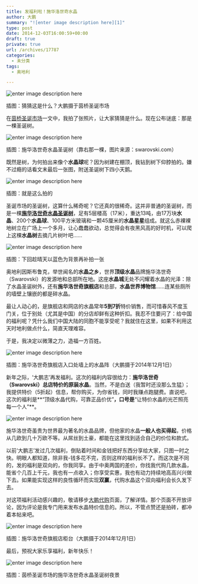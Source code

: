 ```yaml
---
title: 发福利啦！施华洛世奇水晶
author: 大鹏
summary: "![enter image description here][1]"
type: post
date: 2014-12-03T16:00:59+00:00
draft: true
private: true
url: /archives/17787
categories:
  - 未分类
tags:
  - 奥地利

---
```

![enter image description here][1]

插图：猜猜这是什么？大鹏摄于茵桥圣诞市场

在[茵桥圣诞市场][2]一文中，我拍了张照片，让大家猜猜是什么。现在公布谜底：那是一棵圣诞树。

![enter image description here][3]

插图：施华洛世奇水晶圣诞树（靠右那一棵，图片来源：swarovski.com）

既然是树，为何拍出来像个**水晶球**呢？因为树建在棚顶，我钻到树下仰脖拍的。嫌不过瘾的话看文末最后一张图，附送圣诞树下四小天鹅。

![enter image description here][4]

插图：就是这么拍的

圣诞市场的圣诞树，这算什么稀奇呢？它还真的很稀奇。这并非普通的圣诞树，而是一棵[**施华洛世奇水晶圣诞树**][5]，足有5层楼高（17米），重达13吨，由17万块**水晶**、200个**水晶球**、100平方米玻璃和一颗45厘米的**水晶星星**组成。就这么赤裸裸地树立在广场上一个多月，让心蠢蠢欲动，总觉得会有夜黑风高的好时机，可以爬上这棵**水晶树**去摘几片树叶吧……

![enter image description here][6]

插图：下回趁晴天以蓝色为背景再补拍一张

奥地利因斯布鲁克，举世闻名的**水晶之乡**，世界**顶级水晶**品牌施华洛世奇（Swarovski）的发源地和总部所在地。这座**水晶城**无处不闪耀着水晶的光泽：除了水晶圣诞树外，还有**施华洛世奇旗舰店**和总部，**水晶世界博物馆**……连某些厕所的墙壁上镶嵌的都是碎水晶。

最让人动心的，是旗舰店和网店的水晶常年**5到7折**特价销售，而可惜春风不度玉门关，位于别处（尤其是中国）的分店却鲜有这种折扣。我忍不住要问了：给中国的福利呢？凭什么我们中国大陆的同胞不能享受呢？我就住在这里，如果不利用这天时地利做点什么，简直天理难容。

于是，我决定以微薄之力，造福一方百姓。

![enter image description here][7]

插图：施华洛世奇旗舰店入口处墙上的水晶阵（大鹏摄于2014年12月1日）

新年之际，‘大鹏志’再发福利。这次的福利内容很给力：**施华洛世奇（Swarovski）总店特价的原装水晶**。当然，不是白送（我暂时还没那么生猛）；我提供特价（5折起）信息，帮你购买，为你省钱，同时我赚点跑腿费。直说吧，这次的福利是**“顶级水晶代购，可靠正品价优”**，口号是**“让特价水晶的光芒照亮每一个人”**。

![enter image description here][8]

施华洛世奇虽贵为世界最为著名的水晶品牌，但他家的水晶**一般人也买得起**，价格从几欧到几十万欧不等。从屌丝到土豪，都能在这里找到适合自己的价位和款式。

以前‘大鹏志’发过几次福利，倒贴着时间和金钱把好东西分享给大家，只图一时之快。明眼人都知道，除非我-钱多花不完，否则这样的福利长不了。而这次是不同的，发的福利是双向的，你我同享。由于中奥两国的差价，你找我代购几款水晶，能省个几百上千元，我也有一点收入；你享受实惠，我也有动力持续地高高兴兴做下去。如果能实现这样的良性循环而实现**双赢**，代购水晶这个双向福利会长久发下去。

对这项福利活动感兴趣的，敬请移步[大鹏代购][9]页面，了解详情。那个页面不开放评论，因为评论是我专门用来发布水晶特价信息的。所以，不管点赞还是拍砖，都冲着本帖来吧。

![enter image description here][10]

插图：施华洛世奇旗舰店柜台（大鹏摄于2014年12月1日）

最后，预祝大家乐享福利，新年快乐！

![enter image description here][11]

插图：茵桥圣诞市场的施华洛世奇水晶圣诞树夜景

 [1]: https://gwkpxq-bn1305.files.1drv.com/y2p4J5SE7-bIsfzRjIkPMmZ8tzoYErKu4DVnUg1YeekMLeAvHgKZmciVEOhMA9sOw0baBD9yHGZFg5NAhIkedecUsMvrbLdpqYly4DDD8jD1_pJvJ5oFeq-ZcLuFqrczT1b/2014-12-01_christmasmarket_3.jpg
 [2]: http://pzhao.org/archives/17795
 [3]: http://professional.swarovski.com/pro_webapp/file/crystals/references/other/xmas_tree01-690-350.jpg
 [4]: https://gwkpxq-bn1305.files.1drv.com/y2pTfmM1TaY5OckdgNca7KAfYxjT8nYktIknd83C08zzbjzjDAJBnDogiX6IeMtI1xVE2Na1YfAsLCA_W33kWmwoLIi5zunpjsQcu9bl3gJlRTVLwZ5I0oES_MHoBsyBGhx/2014-12-02_2.jpg
 [5]: http://professional.swarovski.com/content-crystals-references-other-Crystal_tree.en.html
 [6]: https://gwkpxq-bn1305.files.1drv.com/y2pzjnuFx-8sBGPMv7uC7JcL80MMAl5MLU6ZyTXzbFGq0Sv8r2Z-484qmiaX7u62u_CDAsVG9iHKcO9aji_l2raqKQQXwxS2l7RPgzTJ31JSPXs3PoQ39PKgXgaL6hdJlqt/2014-12-02_1.jpg
 [7]: https://7tr7za-bn1305.files.1drv.com/y2p273_Rooaw_dI-bIBvxriJ-IinkIFN58ZYXi7Hqf6SER1YsQDyI3IFPAn1bpgxA9FnWSulx110ddZlJSQ6kMDr3kDhaOvlB3x9wBshDmwPto/2014-12-01_swarovski_11.jpg
 [8]: https://gwkpxq-bn1305.files.1drv.com/y2p9eWZP-7ZbuvXSyv2XQPkVCwvSTBzY51TjLj9tPOKk2uOGbNdbunhimMGOTBlnIwtrJWj0vYSJD8N4cHQsWMDphxpY68PgWiRRuSc6gQY96g/2014-12-04_swarovskidapeng.jpg
 [9]: http://pzhao.org/daigou
 [10]: https://7tr7za-bn1305.files.1drv.com/y2pGupdrPOhBwLbEqUYr4yQO-VxeGpPSjuO6P2kgwf_BjpoVP6I53bC5hiCbssanv-F_PcTj5p4__fTBnFTM5tKobK5m4Oa-3Qu5ajyc_P8Vxo/2014-12-01_swarovski_05.jpg
 [11]: https://gwkpxq-bn1305.files.1drv.com/y2pOKNYOHiJ0vohrne89-Md41jgGW3edZu74JsRh6g0m0G3VHAlf27tiPxO_EYmhT6bMMUTx0qQxucns9PyfCLtlRzqT22dIpNi6MD-9g2Dr8n93oK1I59ZTlpmHW_fHb0c/2014-12-01_christmasmarket_8.jpg
